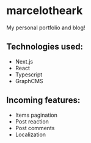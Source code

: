 # marcelotheark

My personal portfolio and blog!

## Technologies used:

- Next.js
- React
- Typescript
- GraphCMS

## Incoming features:

- Items pagination
- Post reaction
- Post comments
- Localization
